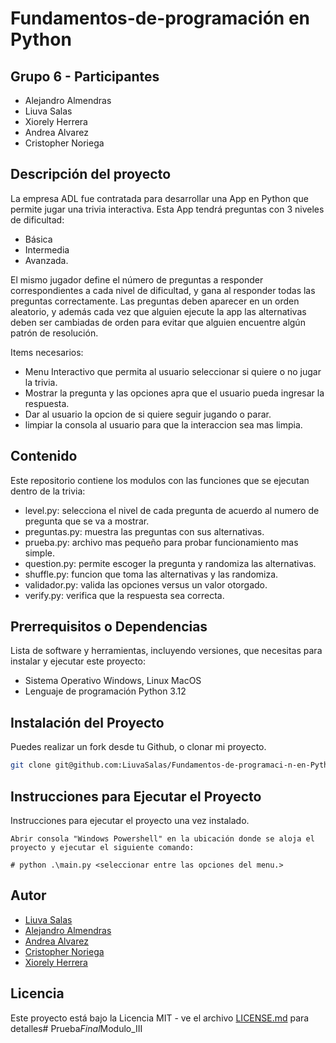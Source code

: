 # Fundamentos-de-programación en Python

## Grupo 6 - Participantes

- Alejandro Almendras
- Liuva Salas
- Xiorely Herrera
- Andrea Alvarez
- Cristopher Noriega

## Descripción del proyecto

La empresa ADL fue contratada para desarrollar una App en Python que permite jugar una trivia interactiva. Esta App tendrá preguntas con 3 niveles de dificultad:

- Básica
- Intermedia
- Avanzada.

El mismo jugador define el número de preguntas a responder correspondientes a cada nivel de dificultad, y gana al responder todas las preguntas correctamente.
Las preguntas deben aparecer en un orden aleatorio, y además cada vez que alguien ejecute la app las alternativas deben ser cambiadas de orden para evitar que alguien encuentre algún patrón de resolución.

Items necesarios:

- Menu Interactivo que permita al usuario seleccionar si quiere o no jugar la trivia.
- Mostrar la pregunta y las opciones apra que el usuario pueda ingresar la respuesta.
- Dar al usuario la opcion de si quiere seguir jugando o parar.
- limpiar la consola al usuario para que la interaccion sea mas limpia.

## Contenido

Este repositorio contiene los modulos con las funciones que se ejecutan dentro de la trivia:

- level.py: selecciona el nivel de cada pregunta de acuerdo al numero de pregunta que se va a mostrar.
- preguntas.py: muestra las preguntas con sus alternativas.
- prueba.py: archivo mas pequeño para probar funcionamiento mas simple.
- question.py: permite escoger la pregunta y randomiza las alternativas.
- shuffle.py: funcion que toma las alternativas y las randomiza.
- validador.py: valida las opciones versus un valor otorgado.
- verify.py: verifica que la respuesta sea correcta.

## Prerrequisitos o Dependencias

Lista de software y herramientas, incluyendo versiones, que necesitas para instalar y ejecutar este proyecto:

- Sistema Operativo Windows, Linux MacOS
- Lenguaje de programación Python 3.12

## Instalación del Proyecto

Puedes realizar un fork desde tu Github, o clonar mi proyecto.

```bash
git clone git@github.com:LiuvaSalas/Fundamentos-de-programaci-n-en-Python.git
```

## Instrucciones para Ejecutar el Proyecto

Instrucciones para ejecutar el proyecto una vez instalado.

```Windows Powershell
Abrir consola "Windows Powershell" en la ubicación donde se aloja el proyecto y ejecutar el siguiente comando:

# python .\main.py <seleccionar entre las opciones del menu.>
```

## Autor

- [Liuva Salas](https://github.com/LiuvaSalas)
- [Alejandro Almendras](https://github.com/Almendras2024)
- [Andrea Alvarez](https://github.com/Andrea-Alvarez-Gonzalez)
- [Cristopher Noriega](https://github.com/Xinardo)
- [Xiorely Herrera](https://github.com/Xiorelyh)

## Licencia

Este proyecto está bajo la Licencia MIT - ve el archivo [LICENSE.md](LICENSE) para detalles#   P r u e b a _ F i n a l _ M o d u l o _ I I I  
 
